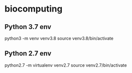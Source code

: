 # biocomputing

## Python 3.7 env
python3 -m venv venv3.8
source venv3.8/bin/activate

## Python 2.7 env
python2.7 -m virtualenv venv2.7
source venv2.7/bin/activate
